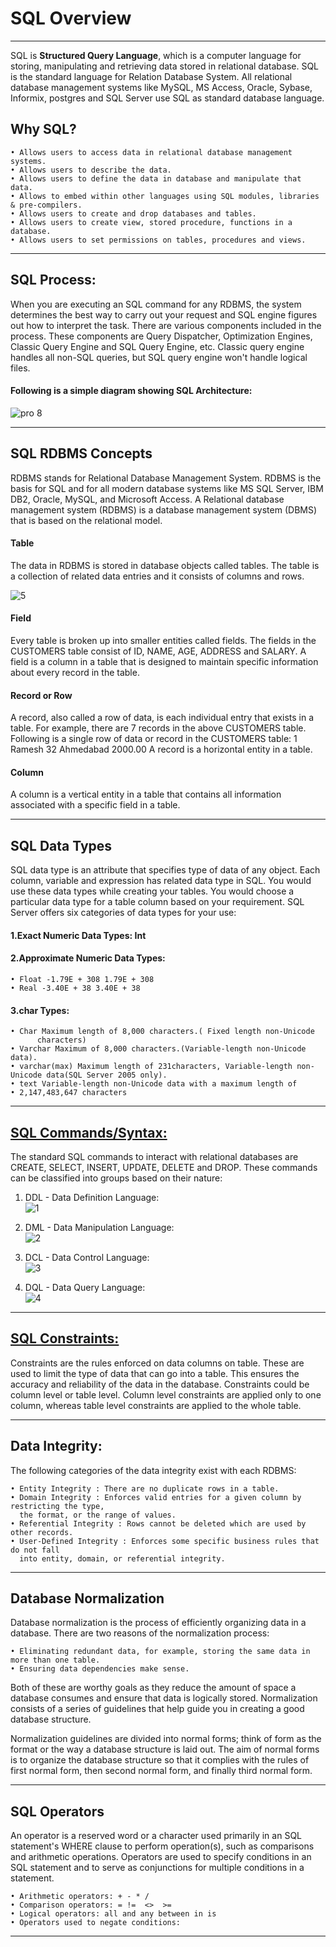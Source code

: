 # SQL Overview
___

SQL is **Structured Query Language**, which is a computer language for storing, manipulating and retrieving data stored in relational database.
SQL is the standard language for Relation Database System. All relational database management systems like MySQL, MS Access, Oracle, Sybase, Informix, postgres and SQL Server use SQL as standard database language.

## Why SQL?
    • Allows users to access data in relational database management systems.
    • Allows users to describe the data.
    • Allows users to define the data in database and manipulate that data.
    • Allows to embed within other languages using SQL modules, libraries & pre-compilers.
    • Allows users to create and drop databases and tables.
    • Allows users to create view, stored procedure, functions in a database.
    • Allows users to set permissions on tables, procedures and views.
___    

## SQL Process:
When you are executing an SQL command for any RDBMS, the system determines the best way to carry out your request and SQL engine figures out how to interpret the task. There are various components included in the process. These components are Query Dispatcher, Optimization Engines, Classic Query Engine and SQL Query Engine, etc. Classic query engine handles all non-SQL queries, but SQL query engine won't handle logical files.

#### Following is a simple diagram showing SQL Architecture: 
  ![pro 8](https://user-images.githubusercontent.com/58425689/105805616-78398480-5fca-11eb-8c27-ae998b935d28.png)
___
## SQL RDBMS Concepts

RDBMS stands for Relational Database Management System. RDBMS is the basis for SQL and for all modern database systems like MS SQL Server, IBM DB2, Oracle, MySQL, and Microsoft Access.
A Relational database management system (RDBMS) is a database management system (DBMS) that is based on the relational model. 

#### Table
The data in RDBMS is stored in database objects called tables. The table is a collection of related data entries and it consists of columns and rows.

![5](https://user-images.githubusercontent.com/58425689/105806355-efbbe380-5fcb-11eb-8736-3bf1ca73ee29.png)

#### Field
Every table is broken up into smaller entities called fields. The fields in the CUSTOMERS table consist of ID, NAME, AGE, ADDRESS and SALARY.
A field is a column in a table that is designed to maintain specific information about every record in the table.

#### Record or Row
A record, also called a row of data, is each individual entry that exists in a table. For example, there are 7 records in the above CUSTOMERS table. Following is a single row of data or record in the CUSTOMERS table:
        1 Ramesh 32 Ahmedabad 2000.00 
A record is a horizontal entity in a table.

#### Column
A column is a vertical entity in a table that contains all information associated with a specific field in a table.
___
## SQL Data Types
SQL data type is an attribute that specifies type of data of any object. Each column, variable and expression has related data type in SQL.
You would use these data types while creating your tables. You would choose a particular data type for a table column based on your requirement.
SQL Server offers six categories of data types for your use:

#### 1.Exact Numeric Data Types: Int

#### 2.Approximate Numeric Data Types:
    • Float -1.79E + 308 1.79E + 308
    • Real -3.40E + 38 3.40E + 38
      
#### 3.char Types:
    • Char Maximum length of 8,000 characters.( Fixed length non-Unicode
          characters)
    • Varchar Maximum of 8,000 characters.(Variable-length non-Unicode data).
    • varchar(max) Maximum length of 231characters, Variable-length non-Unicode data(SQL Server 2005 only).
    • text Variable-length non-Unicode data with a maximum length of
    • 2,147,483,647 characters
___
## [SQL Commands/Syntax:](https://github.com/rjnp2/Data-Science/blob/main/tutorial/2.%20Sql%20language/1.%20sql_basics/readme.md)
The standard SQL commands to interact with relational databases are CREATE, SELECT, INSERT, UPDATE, DELETE and DROP. These commands can be classified into groups based on their nature:

 1. DDL - Data Definition Language: \
    ![1](https://user-images.githubusercontent.com/58425689/105805921-175e7c00-5fcb-11eb-9e48-5368268619dc.png)

 2. DML - Data Manipulation Language: \
  ![2](https://user-images.githubusercontent.com/58425689/105805925-17f71280-5fcb-11eb-8c0c-089800c538b3.png)

 3. DCL - Data Control Language: \
  ![3](https://user-images.githubusercontent.com/58425689/105805928-188fa900-5fcb-11eb-9188-db6339b022a7.png)

 4. DQL - Data Query Language: \
  ![4](https://user-images.githubusercontent.com/58425689/105805930-19283f80-5fcb-11eb-832e-3f43a23beb76.png)
___
## [SQL Constraints:](https://github.com/rjnp2/Data-Science/tree/main/tutorial/2.%20Sql%20language/SQL_Constraints)
Constraints are the rules enforced on data columns on table. These are used to limit the type of data that can go into a table. This ensures the accuracy and reliability of the data in the database.
Constraints could be column level or table level. Column level constraints are applied only to one column, whereas table level constraints are applied to the whole table.
___
## Data Integrity:
The following categories of the data integrity exist with each RDBMS:

    • Entity Integrity : There are no duplicate rows in a table.
    • Domain Integrity : Enforces valid entries for a given column by restricting the type,
      the format, or the range of values.
    • Referential Integrity : Rows cannot be deleted which are used by other records.
    • User-Defined Integrity : Enforces some specific business rules that do not fall 
      into entity, domain, or referential integrity.
___
## Database Normalization
Database normalization is the process of efficiently organizing data in a database.
There are two reasons of the normalization process:

    • Eliminating redundant data, for example, storing the same data in more than one table.
    • Ensuring data dependencies make sense.
    
Both of these are worthy goals as they reduce the amount of space a database consumes and ensure that data is logically stored. Normalization consists of a series of guidelines that help guide you in creating a good database structure.

Normalization guidelines are divided into normal forms; think of form as the format or the way a database structure is laid out. The aim of normal forms is to organize the database structure so that it complies with the rules of first normal form, then second normal form, and finally third normal form.
___
## SQL Operators
An operator is a reserved word or a character used primarily in an SQL statement's WHERE clause to perform operation(s), such as comparisons and arithmetic operations.
Operators are used to specify conditions in an SQL statement and to serve as conjunctions for multiple conditions in a statement.

    • Arithmetic operators: + - * /
    • Comparison operators: = !=  <>  >=
    • Logical operators: all and any between in is
    • Operators used to negate conditions:
___

